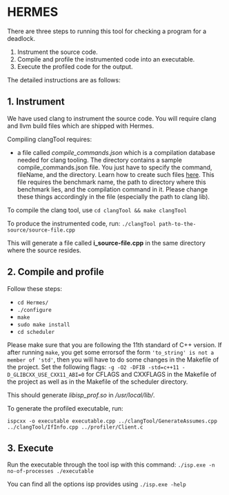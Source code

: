# HERMES

There are three steps to running this tool for checking a program for a deadlock.

1. Instrument the source code.
2. Compile and profile the instrumented code into an executable.
3. Execute the profiled code for the output.

The detailed instructions are as follows:

## 1. Instrument

We have used clang to instrument the source code. You will require clang and llvm build files which are shipped with Hermes.

Compiling clangTool requires:
* a file called _compile\_commands.json_ which is a compilation database needed for clang tooling. The directory contains a sample compile_commands.json file. You just have to specify the command, fileName, and the directory. Learn how to create such files [here](https://clang.llvm.org/docs/JSONCompilationDatabase.html). This file requires the benchmark name, the path to directory where this benchmark lies, and the compilation command in it. Please change these things accordingly in the file (especially the path to clang lib).

To compile the clang tool, use  `cd clangTool && make clangTool`

To produce the instrumented code, run: `./clangTool path-to-the-source/source-file.cpp`

This will generate a file called __i\_source-file.cpp__ in the same directory where the source resides.

## 2. Compile and profile

Follow these steps:
* `cd Hermes/`
* `./configure`
* `make`
* `sudo make install`
* `cd scheduler`

Please make sure that you are following the 11th standard of C++ version. If after running `make`, you get some errorsof the form `'to_string' is not a member of 'std'`, then you will have to do some changes in the Makefile of the project. Set the following flags: `-g -O2 -DFIB -std=c++11 -D_GLIBCXX_USE_CXX11_ABI=0` for CFLAGS and CXXFLAGS in the Makefile of the project as well as in the Makefile of the scheduler directory.

This should generate _libisp\_prof.so_ in _/usr/local/lib/_.

To generate the profiled executable, run: 

`ispcxx -o executable executable.cpp ../clangTool/GenerateAssumes.cpp ../clangTool/IfInfo.cpp ../profiler/Client.c`

## 3. Execute

Run the executable through the tool isp with this command: `./isp.exe -n no-of-processes ./executable`

You can find all the options isp provides using `./isp.exe -help`
